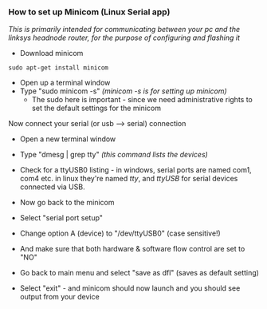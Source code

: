 ### How to set up Minicom (Linux Serial app) ###

_This is primarily intended for communicating between your pc and the linksys headnode router, for the purpose of configuring and flashing it_

  * Download minicom
```
sudo apt-get install minicom
```
  * Open up a terminal window
  * Type "sudo minicom -s" _(minicom -s is for setting up minicom)_
    * The sudo here is important - since we need administrative rights to set the default settings for the minicom

Now connect your serial (or usb --> serial) connection

  * Open a new terminal window
  * Type "dmesg | grep tty" _(this command lists the devices)_
  * Check for a ttyUSB0 listing - in windows, serial ports are named com1, com4 etc. in linux they're named _tty_, and _ttyUSB_ for serial devices connected via USB.

  * Now go back to the minicom
  * Select "serial port setup"
  * Change option A (device) to "/dev/ttyUSB0" (case sensitive!)
  * And make sure that both hardware & software flow control are set to "NO"
  * Go back to main menu and select "save as dfl" (saves as default setting)
  * Select "exit" - and minicom should now launch and you should see output from your device